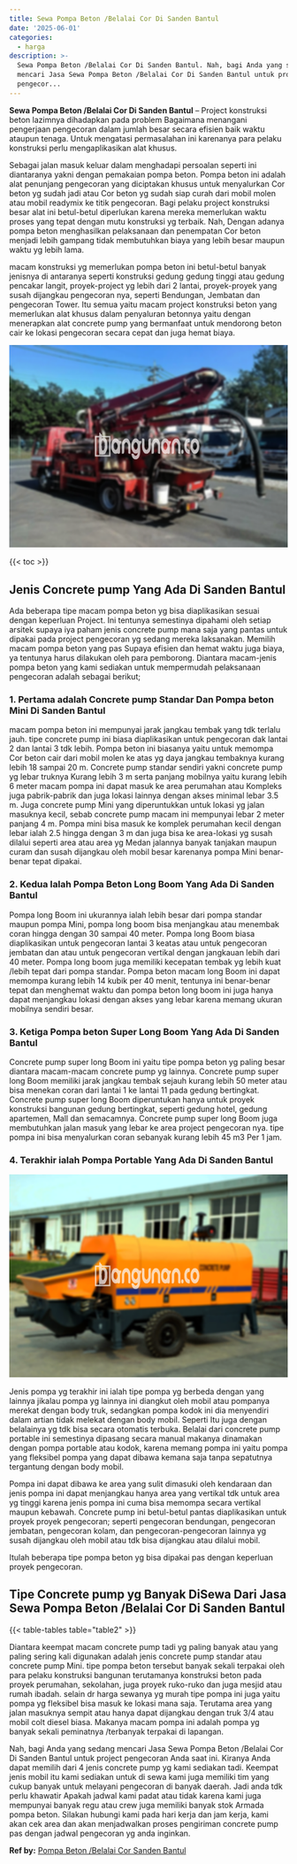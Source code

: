 ```yaml
---
title: Sewa Pompa Beton /Belalai Cor Di Sanden Bantul
date: '2025-06-01'
categories:
  - harga
description: >-
  Sewa Pompa Beton /Belalai Cor Di Sanden Bantul. Nah, bagi Anda yang sedang
  mencari Jasa Sewa Pompa Beton /Belalai Cor Di Sanden Bantul untuk project
  pengecor...
---
```


**Sewa Pompa Beton /Belalai Cor Di Sanden Bantul** – Project konstruksi beton lazimnya dihadapkan pada problem Bagaimana menangani pengerjaan pengecoran dalam jumlah besar secara efisien baik waktu ataupun tenaga. Untuk mengatasi permasalahan ini karenanya para pelaku konstruksi perlu mengaplikasikan alat khusus.

Sebagai jalan masuk keluar dalam menghadapi persoalan seperti ini diantaranya yakni dengan pemakaian pompa beton. Pompa beton ini adalah alat penunjang pengecoran yang diciptakan khusus untuk menyalurkan Cor beton yg sudah jadi atau Cor beton yg sudah siap curah dari mobil molen atau mobil readymix ke titik pengecoran. Bagi pelaku project konstruksi besar alat ini betul-betul diperlukan karena mereka memerlukan waktu proses yang tepat dengan mutu konstruksi yg terbaik. Nah, Dengan adanya pompa beton menghasilkan pelaksanaan dan penempatan Cor beton menjadi lebih gampang tidak membutuhkan biaya yang lebih besar maupun waktu yg lebih lama.

macam konstruksi yg memerlukan pompa beton ini betul-betul banyak jenisnya di antaranya seperti konstruksi gedung gedung tinggi atau gedung pencakar langit, proyek-project yg lebih dari 2 lantai, proyek-proyek yang susah dijangkau pengecoran nya, seperti Bendungan, Jembatan dan pengecoran Tower. Itu semua yaitu macam project konstruksi beton yang memerlukan alat khusus dalam penyaluran betonnya yaitu dengan menerapkan alat concrete pump yang bermanfaat untuk mendorong beton cair ke lokasi pengecoran secara cepat dan juga hemat biaya.

![Sewa Pompa Beton /Belalai Cor Di Sanden Bantul](/images/sewa-concrete-pump-03.png)

{{< toc >}}

## Jenis Concrete pump Yang Ada Di Sanden Bantul

Ada beberapa tipe macam pompa beton yg bisa diaplikasikan sesuai dengan keperluan Project. Ini tentunya semestinya dipahami oleh setiap arsitek supaya iya paham jenis concrete pump mana saja yang pantas untuk dipakai pada project pengecoran yg sedang mereka laksanakan. Memilih macam pompa beton yang pas Supaya efisien dan hemat waktu juga biaya, ya tentunya harus dilakukan oleh para pemborong. Diantara macam-jenis pompa beton yang kami sediakan untuk mempermudah pelaksanaan pengecoran adalah sebagai berikut;

### 1\. Pertama adalah Concrete pump Standar Dan Pompa beton Mini Di Sanden Bantul

macam pompa beton ini mempunyai jarak jangkau tembak yang tdk terlalu jauh. tipe concrete pump ini biasa diaplikasikan untuk pengecoran dak lantai 2 dan lantai 3 tdk lebih. Pompa beton ini biasanya yaitu untuk memompa Cor beton cair dari mobil molen ke atas yg daya jangkau tembaknya kurang lebih 18 sampai 20 m. Concrete pump standar sendiri yakni concrete pump yg lebar truknya Kurang lebih 3 m serta panjang mobilnya yaitu kurang lebih 6 meter macam pompa ini dapat masuk ke area perumahan atau Kompleks juga pabrik-pabrik dan juga lokasi lainnya dengan akses minimal lebar 3.5 m. Juga concrete pump Mini yang diperuntukkan untuk lokasi yg jalan masuknya kecil, sebab concrete pump macam ini mempunyai lebar 2 meter panjang 4 m. Pompa mini bisa masuk ke komplek perumahan kecil dengan lebar ialah 2.5 hingga dengan 3 m dan juga bisa ke area-lokasi yg susah dilalui seperti area atau area yg Medan jalannya banyak tanjakan maupun curam dan susah dijangkau oleh mobil besar karenanya pompa Mini benar-benar tepat dipakai.

### 2\. Kedua Ialah Pompa Beton Long Boom Yang Ada Di Sanden Bantul

Pompa long Boom ini ukurannya ialah lebih besar dari pompa standar maupun pompa Mini, pompa long boom bisa menjangkau atau menembak coran hingga dengan 30 sampai 40 meter. Pompa long Boom biasa diaplikasikan untuk pengecoran lantai 3 keatas atau untuk pengecoran jembatan dan atau untuk pengecoran vertikal dengan jangkauan lebih dari 40 meter. Pompa long boom juga memiliki kecepatan tembak yg lebih kuat /lebih tepat dari pompa standar. Pompa beton macam long Boom ini dapat memompa kurang lebih 14 kubik per 40 menit, tentunya ini benar-benar tepat dan menghemat waktu dan pompa beton long boom ini juga hanya dapat menjangkau lokasi dengan akses yang lebar karena memang ukuran mobilnya sendiri besar.

### 3\. Ketiga Pompa beton Super Long Boom Yang Ada Di Sanden Bantul

Concrete pump super long Boom ini yaitu tipe pompa beton yg paling besar diantara macam-macam concrete pump yg lainnya. Concrete pump super long Boom memiliki jarak jangkau tembak sejauh kurang lebih 50 meter atau bisa menekan coran dari lantai 1 ke lantai 11 pada gedung bertingkat. Concrete pump super long Boom diperuntukan hanya untuk proyek konstruksi bangunan gedung bertingkat, seperti gedung hotel, gedung apartemen, Mall dan semacamnya. Concrete pump super long Boom juga membutuhkan jalan masuk yang lebar ke area project pengecoran nya. tipe pompa ini bisa menyalurkan coran sebanyak kurang lebih 45 m3 Per 1 jam.

### 4\. Terakhir ialah Pompa Portable Yang Ada Di Sanden Bantul

![Sewa Pompa Beton /Belalai Cor Di Sanden Bantul](/images/sewa-concrete-pump-07.png)

Jenis pompa yg terakhir ini ialah tipe pompa yg berbeda dengan yang lainnya jikalau pompa yg lainnya ini diangkut oleh mobil atau pompanya merekat dengan body truk, sedangkan pompa kodok ini dia menyendiri dalam artian tidak melekat dengan body mobil. Seperti Itu juga dengan belalainya yg tdk bisa secara otomatis terbuka. Belalai dari concrete pump portable ini semestinya dipasang secara manual makanya dinamakan dengan pompa portable atau kodok, karena memang pompa ini yaitu pompa yang fleksibel pompa yang dapat dibawa kemana saja tanpa sepatutnya tergantung dengan body mobil.

Pompa ini dapat dibawa ke area yang sulit dimasuki oleh kendaraan dan jenis pompa ini dapat menjangkau hanya area yang vertikal tdk untuk area yg tinggi karena jenis pompa ini cuma bisa memompa secara vertikal maupun kebawah. Concrete pump ini betul-betul pantas diaplikasikan untuk proyek proyek pengecoran; seperti pengecoran bendungan, pengecoran jembatan, pengecoran kolam, dan pengecoran-pengecoran lainnya yg susah dijangkau oleh mobil atau tdk bisa dijangkau atau dilalui mobil.

Itulah beberapa tipe pompa beton yg bisa dipakai pas dengan keperluan proyek pengecoran.

## Tipe Concrete pump yg Banyak DiSewa Dari Jasa Sewa Pompa Beton /Belalai Cor Di Sanden Bantul

{{< table-tables table="table2" >}}

Diantara keempat macam concrete pump tadi yg paling banyak atau yang paling sering kali digunakan adalah jenis concrete pump standar atau concrete pump Mini. tipe pompa beton tersebut banyak sekali terpakai oleh para pelaku konstruksi bangunan terutamanya konstruksi beton pada proyek perumahan, sekolahan, juga proyek ruko-ruko dan juga mesjid atau rumah ibadah. selain dr harga sewanya yg murah tipe pompa ini juga yaitu pompa yg fleksibel bisa masuk ke lokasi mana saja. Terutama area yang jalan masuknya sempit atau hanya dapat dijangkau dengan truk 3/4 atau mobil colt diesel biasa. Makanya macam pompa ini adalah pompa yg banyak sekali peminatnya /terbanyak terpakai di lapangan.

Nah, bagi Anda yang sedang mencari Jasa Sewa Pompa Beton /Belalai Cor Di Sanden Bantul untuk project pengecoran Anda saat ini. Kiranya Anda dapat memilih dari 4 jenis concrete pump yg kami sediakan tadi. Keempat jenis mobil itu kami sediakan untuk di sewa kami juga memiliki tim yang cukup banyak untuk melayani pengecoran di banyak daerah. Jadi anda tdk perlu khawatir Apakah jadwal kami padat atau tidak karena kami juga mempunyai banyak regu atau crew juga memiliki banyak stok Armada pompa beton. Silakan hubungi kami pada hari kerja dan jam kerja, kami akan cek area dan akan menjadwalkan proses pengiriman concrete pump pas dengan jadwal pengecoran yg anda inginkan.

**Ref by:** [Pompa Beton /Belalai Cor Sanden Bantul](https://id.wikipedia.org/wiki/Pompa)

